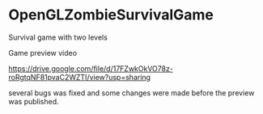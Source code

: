 # OpenGLZombieSurvivalGame
Survival game with two levels

Game preview video

https://drive.google.com/file/d/17FZwkOkVO78z-roRgtqNF81pvaC2WZTI/view?usp=sharing

several bugs was fixed and some changes were made before the preview was published.

